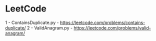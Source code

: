 # LeetCode

1 - ContainsDuplicate.py - https://leetcode.com/problems/contains-duplicate/
2 - ValidAnagram.py - https://leetcode.com/problems/valid-anagram/